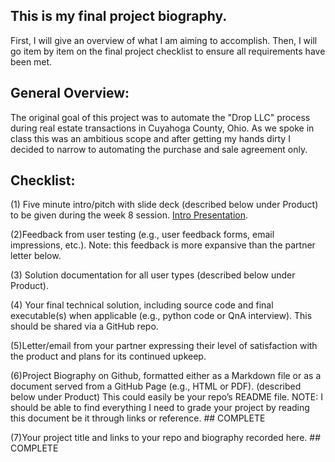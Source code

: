 ## This is my final project biography. 

First, I will give an overview of what I am aiming to accomplish. Then, I will go item by item on the final project checklist to ensure all requirements have been met. 

## General Overview:

The original goal of this project was to automate the "Drop LLC" process during real estate transactions in Cuyahoga County, Ohio. As we spoke in class this was an ambitious scope and after getting my hands dirty I decided to narrow to automating the purchase and sale agreement only. 

## Checklist:

(1) Five minute intro/pitch with slide deck (described below under Product) to be given during the week 8 session. 
[Intro Presentation](https://jcalabrese2.github.io/CTL_Final/CTL%20-%20Final%20Project.pdf).

(2)Feedback from user testing (e.g., user feedback forms, email impressions, etc.). Note: this feedback is more expansive than the partner letter below.


(3) Solution documentation for all user types (described below under Product).


(4) Your final technical solution, including source code and final executable(s) when applicable (e.g., python code or QnA interview). This should be shared via a GitHub repo. 


(5)Letter/email from your partner expressing their level of satisfaction with the product and plans for its continued upkeep. 


(6)Project Biography on Github, formatted either as a Markdown file or as a document served from a GitHub Page (e.g., HTML or PDF). (described below under Product) This could easily be your repo’s README file. NOTE: I should be able to find everything I need to grade your project by reading this document be it through links or reference. ## COMPLETE

(7)Your project title and links to your repo and biography recorded here. ## COMPLETE

